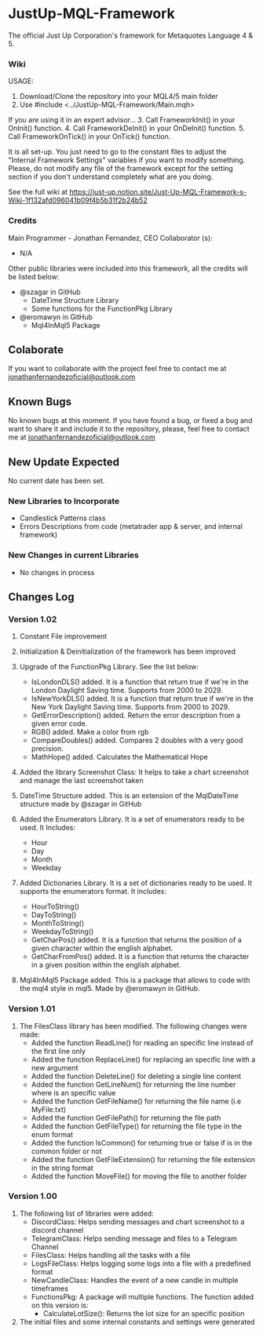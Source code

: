 # JustUp-MQL-Framework
The official Just Up Corporation's framework for Metaquotes Language 4 &amp; 5.

### Wiki
USAGE:
1. Download/Clone the repository into your MQL4/5 main folder
2. Use #include <../JustUp-MQL-Framework/Main.mqh>

If you are using it in an expert advisor...
3. Call FrameworkInit() in your OnInit() function.
4. Call FrameworkDeInit() in your OnDeInit() function.
5. Call FrameworkOnTick() in your OnTick() function.

It is all set-up. You just need to go to the constant files to adjust the "Internal Framework Settings" variables if you want to modify something.
Please, do not modify any file of the framework except for the setting section if you don't understand completely what are you doing.

See the full wiki at 
https://just-up.notion.site/Just-Up-MQL-Framework-s-Wiki-1f132afd096041b09f4b5b31f2b24b52

### Credits
Main Programmer - Jonathan Fernandez, CEO
Collaborator (s):
- N/A

Other public libraries were included into this framework, all the credits will be listed below:
- @szagar in GitHub
    - DateTime Structure Library
    - Some functions for the FunctionPkg Library
- @eromawyn in GitHub
    - Mql4InMql5 Package

## Colaborate
If you want to collaborate with the project feel free to contact me at 
jonathanfernandezoficial@outlook.com

## Known Bugs
No known bugs at this moment. 
If you have found a bug, or fixed a bug and want to share it and include it to the repository, please, feel free to contact me at
jonathanfernandezoficial@outlook.com

## New Update Expected
No current date has been set.
### New Libraries to Incorporate
- Candlestick Patterns class
- Errors Descriptions from code (metatrader app & server, and internal framework)

### New Changes in current Libraries
- No changes in process

## Changes Log
### Version 1.02
1. Constant File improvement
2. Initialization & Deinitialization of the framework has been improved
3. Upgrade of the FunctionPkg Library. See the list below:
    - IsLondonDLS() added. It is a function that return true if we're in the London Daylight Saving time. Supports from 2000 to 2029.
    - IsNewYorkDLS() added. It is a function that return true if we're in the New York Daylight Saving time. Supports from 2000 to 2029.
    - GetErrorDescription() added. Return the error description from a given error code.
    - RGB() added. Make a color from rgb
    - CompareDoubles() added. Compares 2 doubles with a very good precision.
    - MathHope() added. Calculates the Mathematical Hope

4. Added the library Screenshot Class: It helps to take a chart screenshot and manage the last screenshot taken
5. DateTime Structure added. This is an extension of the MqlDateTime structure made by @szagar in GitHub
6. Added the Enumerators Library. It is a set of enumerators ready to be used. It Includes:
    - Hour
    - Day
    - Month
    - Weekday

7. Added Dictionaries Library. It is a set of dictionaries ready to be used. It supports the enumerators format. It includes:
    - HourToString()
    - DayToString()
    - MonthToString()
    - WeekdayToString()
    - GetCharPos() added. It is a function that returns the position of a given character within the english alphabet.
    - GetCharFromPos() added. It is a function that returns the character in a given position within the english alphabet.
    
8. Mql4InMql5 Package added. This is a package that allows to code with the mql4 style in mql5. Made by @eromawyn in GitHub.


### Version 1.01
1. The FilesClass library has been modified. The following changes were made:
    - Added the function ReadLine() for reading an specific line instead of the first line only
    - Added the function ReplaceLine() for replacing an specific line with a new argument
    - Added the function DeleteLine() for deleting a single line content
    - Added the function GetLineNum() for returning the line number where is an specific value
    - Added the function GetFileName() for returning the file name (i.e MyFile.txt)
    - Added the function GetFilePath() for returning the file path
    - Added the function GetFileType() for returning the file type in the enum format
    - Added the function IsCommon() for returning true or false if is in the common folder or not
    - Added the function GetFileExtension() for returning the file extension in the string format
    - Added the function MoveFile() for moving the file to another folder

### Version 1.00
1. The following list of libraries were added:
    - DiscordClass: Helps sending messages and chart screenshot to a discord channel
    - TelegramClass: Helps sending message and files to a Telegram Channel
    - FilesClass: Helps handling all the tasks with a file
    - LogsFileClass: Helps logging some logs into a file with a predefined format
    - NewCandleClass:  Handles the event of a new candle in multiple timeframes
    - FunctionsPkg: A package will multiple functions. The function added on this version is:
        - CalculateLotSize(): Returns the lot size for an specific position
2. The initial files and some internal constants and settings were generated